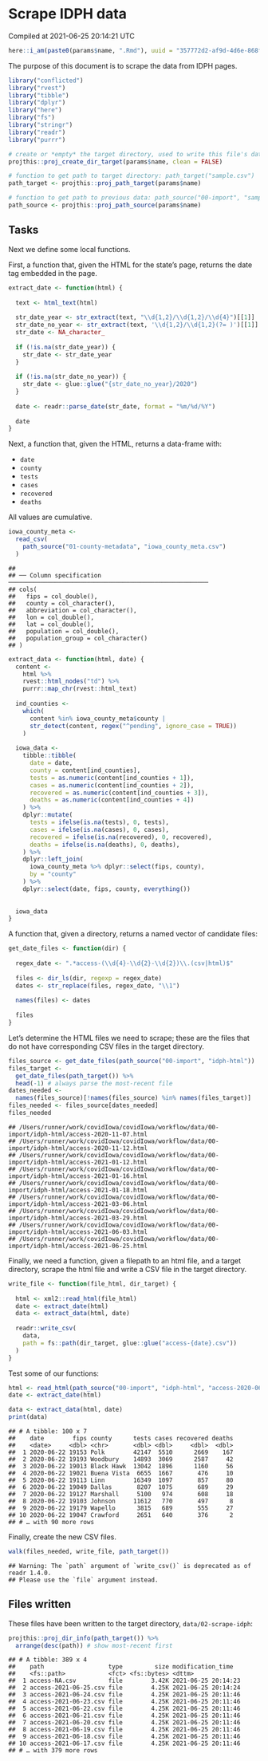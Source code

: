 Scrape IDPH data
================
Compiled at 2021-06-25 20:14:21 UTC

``` r
here::i_am(paste0(params$name, ".Rmd"), uuid = "357772d2-af9d-4d6e-868f-3dc08773181c")
```

The purpose of this document is to scrape the data from IDPH pages.

``` r
library("conflicted")
library("rvest")
library("tibble")
library("dplyr")
library("here")
library("fs")
library("stringr")
library("readr")
library("purrr")
```

``` r
# create or *empty* the target directory, used to write this file's data: 
projthis::proj_create_dir_target(params$name, clean = FALSE)

# function to get path to target directory: path_target("sample.csv")
path_target <- projthis::proj_path_target(params$name)

# function to get path to previous data: path_source("00-import", "sample.csv")
path_source <- projthis::proj_path_source(params$name)
```

## Tasks

Next we define some local functions.

First, a function that, given the HTML for the state’s page, returns the
date tag embedded in the page.

``` r
extract_date <- function(html) {
  
  text <- html_text(html)
  
  str_date_year <- str_extract(text, "\\d{1,2}/\\d{1,2}/\\d{4}")[[1]]
  str_date_no_year <- str_extract(text, '\\d{1,2}/\\d{1,2}(?= )')[[1]]
  str_date <- NA_character_
  
  if (!is.na(str_date_year)) {
    str_date <- str_date_year
  }
  
  if (!is.na(str_date_no_year)) {
    str_date <- glue::glue("{str_date_no_year}/2020")
  }
  
  date <- readr::parse_date(str_date, format = "%m/%d/%Y")
  
  date
}
```

Next, a function that, given the HTML, returns a data-frame with:

  - `date`
  - `county`
  - `tests`
  - `cases`
  - `recovered`
  - `deaths`

All values are cumulative.

``` r
iowa_county_meta <- 
  read_csv(
    path_source("01-county-metadata", "iowa_county_meta.csv")
  )
```

    ## 
    ## ── Column specification ────────────────────────────────────────────────────────
    ## cols(
    ##   fips = col_double(),
    ##   county = col_character(),
    ##   abbreviation = col_character(),
    ##   lon = col_double(),
    ##   lat = col_double(),
    ##   population = col_double(),
    ##   population_group = col_character()
    ## )

``` r
extract_data <- function(html, date) {
  content <-
    html %>%
    rvest::html_nodes("td") %>%
    purrr::map_chr(rvest::html_text)
  
  ind_counties <- 
    which(
      content %in% iowa_county_meta$county |
      str_detect(content, regex("^pending", ignore_case = TRUE))  
    )
  
  iowa_data <- 
    tibble::tibble(
      date = date,
      county = content[ind_counties],
      tests = as.numeric(content[ind_counties + 1]),
      cases = as.numeric(content[ind_counties + 2]),
      recovered = as.numeric(content[ind_counties + 3]),
      deaths = as.numeric(content[ind_counties + 4])
    ) %>%
    dplyr::mutate(
      tests = ifelse(is.na(tests), 0, tests),
      cases = ifelse(is.na(cases), 0, cases),
      recovered = ifelse(is.na(recovered), 0, recovered),
      deaths = ifelse(is.na(deaths), 0, deaths),
    ) %>% 
    dplyr::left_join(
      iowa_county_meta %>% dplyr::select(fips, county),
      by = "county"
    ) %>%
    dplyr::select(date, fips, county, everything())
    
  
  iowa_data
}
```

A function that, given a directory, returns a named vector of candidate
files:

``` r
get_date_files <- function(dir) {
  
  regex_date <- ".*access-(\\d{4}-\\d{2}-\\d{2})\\.(csv|html)$"
  
  files <- dir_ls(dir, regexp = regex_date)
  dates <- str_replace(files, regex_date, "\\1")
  
  names(files) <- dates
  
  files
} 
```

Let’s determine the HTML files we need to scrape; these are the files
that do not have corresponding CSV files in the target directory.

``` r
files_source <- get_date_files(path_source("00-import", "idph-html"))
files_target <- 
  get_date_files(path_target()) %>%
  head(-1) # always parse the most-recent file
dates_needed <- 
  names(files_source)[!names(files_source) %in% names(files_target)]
files_needed <- files_source[dates_needed]
files_needed
```

    ## /Users/runner/work/covidIowa/covidIowa/workflow/data/00-import/idph-html/access-2020-11-07.html
    ## /Users/runner/work/covidIowa/covidIowa/workflow/data/00-import/idph-html/access-2020-11-12.html
    ## /Users/runner/work/covidIowa/covidIowa/workflow/data/00-import/idph-html/access-2021-01-12.html
    ## /Users/runner/work/covidIowa/covidIowa/workflow/data/00-import/idph-html/access-2021-01-16.html
    ## /Users/runner/work/covidIowa/covidIowa/workflow/data/00-import/idph-html/access-2021-01-18.html
    ## /Users/runner/work/covidIowa/covidIowa/workflow/data/00-import/idph-html/access-2021-03-06.html
    ## /Users/runner/work/covidIowa/covidIowa/workflow/data/00-import/idph-html/access-2021-03-29.html
    ## /Users/runner/work/covidIowa/covidIowa/workflow/data/00-import/idph-html/access-2021-06-03.html
    ## /Users/runner/work/covidIowa/covidIowa/workflow/data/00-import/idph-html/access-2021-06-25.html

Finally, we need a function, given a filepath to an html file, and a
target directory, scrape the html file and write a CSV file in the
target directory.

``` r
write_file <- function(file_html, dir_target) {
  
  html <- xml2::read_html(file_html)
  date <- extract_date(html)
  data <- extract_data(html, date)
  
  readr::write_csv(
    data, 
    path = fs::path(dir_target, glue::glue("access-{date}.csv"))
  )
}
```

Test some of our functions:

``` r
html <- read_html(path_source("00-import", "idph-html", "access-2020-06-22.html"))
date <- extract_date(html)
```

``` r
data <- extract_data(html, date)
print(data)
```

    ## # A tibble: 100 x 7
    ##    date        fips county      tests cases recovered deaths
    ##    <date>     <dbl> <chr>       <dbl> <dbl>     <dbl>  <dbl>
    ##  1 2020-06-22 19153 Polk        42147  5510      2669    167
    ##  2 2020-06-22 19193 Woodbury    14893  3069      2587     42
    ##  3 2020-06-22 19013 Black Hawk  13042  1896      1160     56
    ##  4 2020-06-22 19021 Buena Vista  6655  1667       476     10
    ##  5 2020-06-22 19113 Linn        16349  1097       857     80
    ##  6 2020-06-22 19049 Dallas       8207  1075       689     29
    ##  7 2020-06-22 19127 Marshall     5100   974       608     18
    ##  8 2020-06-22 19103 Johnson     11612   770       497      8
    ##  9 2020-06-22 19179 Wapello      3815   689       555     27
    ## 10 2020-06-22 19047 Crawford     2651   640       376      2
    ## # … with 90 more rows

Finally, create the new CSV files.

``` r
walk(files_needed, write_file, path_target())
```

    ## Warning: The `path` argument of `write_csv()` is deprecated as of readr 1.4.0.
    ## Please use the `file` argument instead.

## Files written

These files have been written to the target directory,
`data/02-scrape-idph`:

``` r
projthis::proj_dir_info(path_target()) %>% 
  arrange(desc(path)) # show most-recent first
```

    ## # A tibble: 389 x 4
    ##    path                  type         size modification_time  
    ##    <fs::path>            <fct> <fs::bytes> <dttm>             
    ##  1 access-NA.csv         file        3.42K 2021-06-25 20:14:23
    ##  2 access-2021-06-25.csv file        4.25K 2021-06-25 20:14:24
    ##  3 access-2021-06-24.csv file        4.25K 2021-06-25 20:11:46
    ##  4 access-2021-06-23.csv file        4.25K 2021-06-25 20:11:46
    ##  5 access-2021-06-22.csv file        4.25K 2021-06-25 20:11:46
    ##  6 access-2021-06-21.csv file        4.25K 2021-06-25 20:11:46
    ##  7 access-2021-06-20.csv file        4.25K 2021-06-25 20:11:46
    ##  8 access-2021-06-19.csv file        4.25K 2021-06-25 20:11:46
    ##  9 access-2021-06-18.csv file        4.25K 2021-06-25 20:11:46
    ## 10 access-2021-06-17.csv file        4.25K 2021-06-25 20:11:46
    ## # … with 379 more rows
